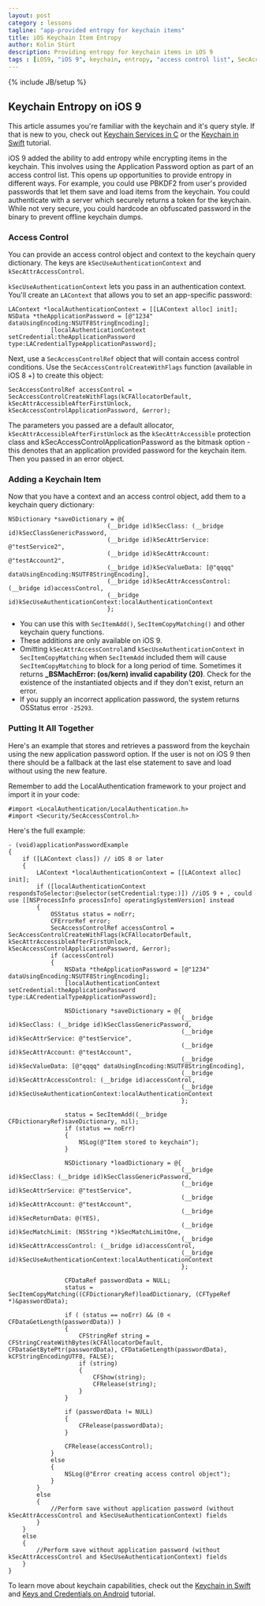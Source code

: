 ```yaml
---
layout: post
category : lessons
tagline: "app-provided entropy for keychain items"
title: iOS Keychain Item Entropy
author: Kolin Stürt
description: Providing entropy for keychain items in iOS 9
tags : [iOS9, "iOS 9", keychain, entropy, "access control list", SecAccessControlCreateWithFlags, kSecAccessControlApplicationPassword, "Application Password", LACredentialTypeApplicationPassword, kSecAttrAccessControl, kSecUseAuthenticationContext, LAContext]
---
```

{% include JB/setup %}

## Keychain Entropy on iOS 9

This article assumes you're familiar with the keychain and it's query style. If that is new to you, check out [Keychain Services in C](https://kolinsturt.github.io/lessons/2012/05/01/KeychainServices) or the [Keychain in Swift](http://code.tutsplus.com/tutorials/securing-ios-data-at-rest--cms-28528?_ga=2.184040613.269493678.1591988254-1806496344.1591988254) tutorial.

iOS 9 added the ability to add entropy while encrypting items in the keychain. This involves using the Application Password option as part of an access control list. This opens up opportunities to provide entropy in different ways. For example, you could use PBKDF2 from user's provided passwords that let them save and load items from the keychain. You could authenticate with a server which securely returns a token for the keychain. While not very secure, you could hardcode an obfuscated password in the binary to prevent offline keychain dumps.

### Access Control

You can provide an access control object and context to the keychain query dictionary. The keys are `kSecUseAuthenticationContext` and `kSecAttrAccessControl`. 

`kSecUseAuthenticationContext` lets you pass in an authentication context. You'll create an `LAContext` that allows you to set an app-specific password:

	LAContext *localAuthenticationContext = [[LAContext alloc] init];
	NSData *theApplicationPassword = [@"1234" dataUsingEncoding:NSUTF8StringEncoding];
	            [localAuthenticationContext setCredential:theApplicationPassword type:LACredentialTypeApplicationPassword];

Next, use a `SecAccessControlRef` object that will contain access control conditions. Use the `SecAccessControlCreateWithFlags` function (available in iOS 8 +) to create this object:

	SecAccessControlRef accessControl = SecAccessControlCreateWithFlags(kCFAllocatorDefault, kSecAttrAccessibleAfterFirstUnlock, kSecAccessControlApplicationPassword, &error);
	
The parameters you passed are a default allocator, `kSecAttrAccessibleAfterFirstUnlock` as the `kSecAttrAccessible` protection class and kSecAccessControlApplicationPassword as the bitmask option - this denotes that an application provided password for the keychain item. Then you passed in an error object.

### Adding a Keychain Item

Now that you have a context and an access control object, add them to a keychain query dictionary:

	NSDictionary *saveDictionary = @{
	                            (__bridge id)kSecClass: (__bridge id)kSecClassGenericPassword,
	                            (__bridge id)kSecAttrService: @"testService2",
	                            (__bridge id)kSecAttrAccount: @"testAccount2",
	                            (__bridge id)kSecValueData: [@"qqqq" dataUsingEncoding:NSUTF8StringEncoding],
	                            (__bridge id)kSecAttrAccessControl: (__bridge id)accessControl,
	                            (__bridge id)kSecUseAuthenticationContext:localAuthenticationContext
	                            };

* You can use this with `SecItemAdd()`, `SecItemCopyMatching()` and other keychain query functions. 
* These additions are only available on iOS 9.
* Omitting `kSecAttrAccessControl`and `kSecUseAuthenticationContext` in `SecItemCopyMatching` when `SecItemAdd` included them will cause `SecItemCopyMatching` to block for a long period of time. Sometimes it returns **_BSMachError: (os/kern) invalid capability (20)**. Check for the existence of the instantiated objects and if they don't exist, return an error. 
* If you supply an incorrect application password, the system returns OSStatus error `-25293`.

### Putting It All Together

Here's an example that stores and retrieves a password from the keychain using the new application password option. If the user is not on iOS 9 then there should be a fallback at the last else statement to save and load without using the new feature.

Remember to add the LocalAuthentication framework to your project and import it in your code:

	#import <LocalAuthentication/LocalAuthentication.h>
	#import <Security/SecAccessControl.h>
	
Here's the full example:

	- (void)applicationPasswordExample
	{
	    if ([LAContext class]) // iOS 8 or later
	    {
	        LAContext *localAuthenticationContext = [[LAContext alloc] init];
	        if ([localAuthenticationContext respondsToSelector:@selector(setCredential:type:)]) //iOS 9 + , could use [[NSProcessInfo processInfo] operatingSystemVersion] instead
	        {
	            OSStatus status = noErr;
	            CFErrorRef error;
	            SecAccessControlRef accessControl = SecAccessControlCreateWithFlags(kCFAllocatorDefault, kSecAttrAccessibleAfterFirstUnlock, kSecAccessControlApplicationPassword, &error);
	            if (accessControl)
	            {
	                NSData *theApplicationPassword = [@"1234" dataUsingEncoding:NSUTF8StringEncoding];
	                [localAuthenticationContext setCredential:theApplicationPassword type:LACredentialTypeApplicationPassword];
	                
	                NSDictionary *saveDictionary = @{
	                                                 (__bridge id)kSecClass: (__bridge id)kSecClassGenericPassword,
	                                                 (__bridge id)kSecAttrService: @"testService",
	                                                 (__bridge id)kSecAttrAccount: @"testAccount",
	                                                 (__bridge id)kSecValueData: [@"qqqq" dataUsingEncoding:NSUTF8StringEncoding],
	                                                 (__bridge id)kSecAttrAccessControl: (__bridge id)accessControl,
	                                                 (__bridge id)kSecUseAuthenticationContext:localAuthenticationContext
	                                                 };
	                
	                status = SecItemAdd((__bridge CFDictionaryRef)saveDictionary, nil);
	                if (status == noErr)
	                {
	                    NSLog(@"Item stored to keychain");
	                }
	                
	                NSDictionary *loadDictionary = @{
	                                                 (__bridge id)kSecClass: (__bridge id)kSecClassGenericPassword,
	                                                 (__bridge id)kSecAttrService: @"testService",
	                                                 (__bridge id)kSecAttrAccount: @"testAccount",
	                                                 (__bridge id)kSecReturnData: @(YES),
	                                                 (__bridge id)kSecMatchLimit: (NSString *)kSecMatchLimitOne,
	                                                 (__bridge id)kSecAttrAccessControl: (__bridge id)accessControl,
	                                                 (__bridge id)kSecUseAuthenticationContext:localAuthenticationContext
	                                                 };
	                
	                CFDataRef passwordData = NULL;
	                status = SecItemCopyMatching((CFDictionaryRef)loadDictionary, (CFTypeRef *)&passwordData);
	                
	                if ( (status == noErr) && (0 < CFDataGetLength(passwordData)) )
	                {
	                    CFStringRef string = CFStringCreateWithBytes(kCFAllocatorDefault, CFDataGetBytePtr(passwordData), CFDataGetLength(passwordData), kCFStringEncodingUTF8, FALSE);
	                    if (string)
	                    {
	                        CFShow(string);
	                        CFRelease(string);
	                    }
	                }
	                
	                if (passwordData != NULL)
	                {
	                    CFRelease(passwordData);
	                }
	                
	                CFRelease(accessControl);
	            }
	            else
	            {
	                NSLog(@"Error creating access control object");
	            }
	        }
	        else
	        {
	            //Perform save without application password (without kSecAttrAccessControl and kSecUseAuthenticationContext) fields
	        }
	    }
	    else
	    {
	        //Perform save without application password (without kSecAttrAccessControl and kSecUseAuthenticationContext) fields
	    }
	}


To learn move about keychain capabilities, check out the [Keychain in Swift](http://code.tutsplus.com/tutorials/securing-ios-data-at-rest--cms-28528?_ga=2.184040613.269493678.1591988254-1806496344.1591988254) and [Keys and Credentials on Android](http://code.tutsplus.com/tutorials/keys-credentials-and-storage-on-android--cms-30827?_ga=2.254295179.269493678.1591988254-1806496344.1591988254) tutorial.
